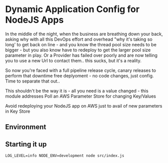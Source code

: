 # Dynamic Application Config for NodeJS Apps

In the middle of the night, when the business are breathing down your back, asking why with all this DevOps effort and overhead "why it's taking so long' to get back on line - and you know the thread pool size needs to be bigger - but you also know have to redeploy to get the larger pool size parameter in play.    Or a Provider has failed over poorly and are now telling you to use a new Url to contact them.. this sucks, but it's a reality. 

So now you're faced with a full pipeline release cycle, canary releases to perform that downtime free deplyoment - no code changes, just config.  Time to separate that out..

This shouldn't be the way it is - all you need is a value changed - this module addresses
Poll an AWS Parameter Store for changing Key/Values

Avoid redeploying your NodeJS app on AWS just to avail of new parameters in Key Store


## Environment

## Starting it up 
```LOG_LEVEL=info NODE_ENV=development node src/index.js```
